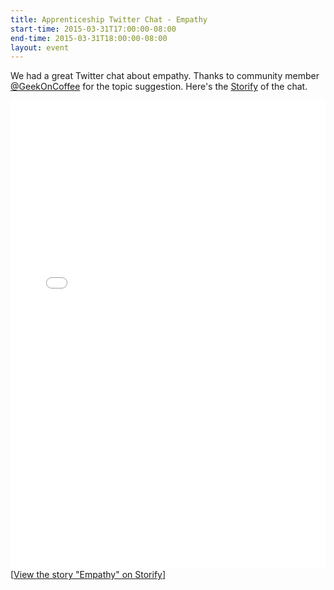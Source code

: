```yaml
---
title: Apprenticeship Twitter Chat - Empathy
start-time: 2015-03-31T17:00:00-08:00
end-time: 2015-03-31T18:00:00-08:00
layout: event
---
```

We had a great Twitter chat about empathy. Thanks to community member [@GeekOnCoffee](http://www.twitter.com/geekoncoffee) for the topic suggestion. Here's the [Storify](https://storify.com/Apprenticeship/empathy) of the chat.

<div class="storify"><iframe src="//storify.com/Apprenticeship/empathy/embed?header=false&border=false" width="100%" height="750" frameborder="no" allowtransparency="true"></iframe><script src="//storify.com/Apprenticeship/empathy.js?header=false&border=false"></script><noscript>[<a href="//storify.com/Apprenticeship/empathy" target="_blank">View the story "Empathy" on Storify</a>]</noscript></div>